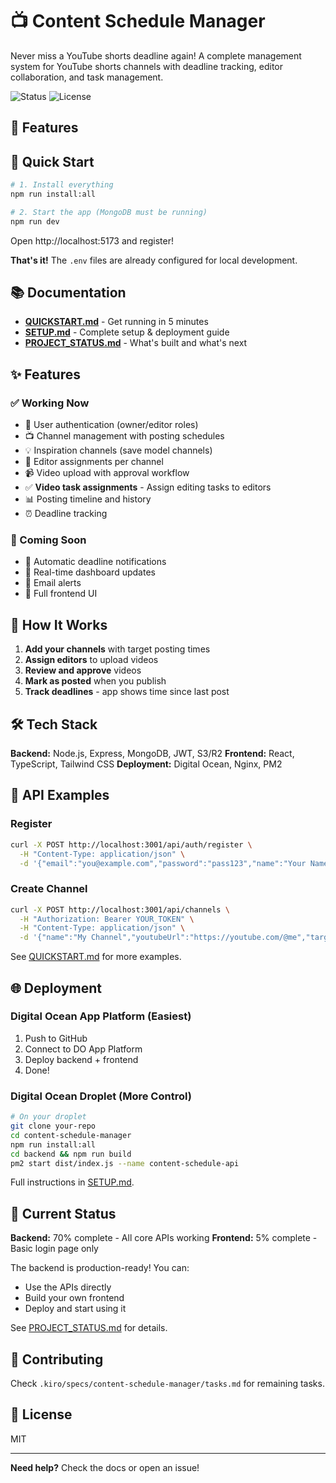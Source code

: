 # 📺 Content Schedule Manager

Never miss a YouTube shorts deadline again! A complete management system for YouTube shorts channels with deadline tracking, editor collaboration, and task management.

![Status](https://img.shields.io/badge/status-active-success.svg)
![License](https://img.shields.io/badge/license-MIT-blue.svg)

## 🎯 Features

## 🚀 Quick Start

```bash
# 1. Install everything
npm run install:all

# 2. Start the app (MongoDB must be running)
npm run dev
```

Open http://localhost:5173 and register!

**That's it!** The `.env` files are already configured for local development.

## 📚 Documentation

- **[QUICKSTART.md](QUICKSTART.md)** - Get running in 5 minutes
- **[SETUP.md](SETUP.md)** - Complete setup & deployment guide
- **[PROJECT_STATUS.md](PROJECT_STATUS.md)** - What's built and what's next

## ✨ Features

### ✅ Working Now
- 🔐 User authentication (owner/editor roles)
- 📺 Channel management with posting schedules
- 💡 Inspiration channels (save model channels)
- 👥 Editor assignments per channel
- 📹 Video upload with approval workflow
- ✅ **Video task assignments** - Assign editing tasks to editors
- 📊 Posting timeline and history
- ⏰ Deadline tracking

### 🚧 Coming Soon
- 🔔 Automatic deadline notifications
- 📱 Real-time dashboard updates
- 📧 Email alerts
- 🎨 Full frontend UI

## 🎯 How It Works

1. **Add your channels** with target posting times
2. **Assign editors** to upload videos
3. **Review and approve** videos
4. **Mark as posted** when you publish
5. **Track deadlines** - app shows time since last post

## 🛠️ Tech Stack

**Backend:** Node.js, Express, MongoDB, JWT, S3/R2
**Frontend:** React, TypeScript, Tailwind CSS
**Deployment:** Digital Ocean, Nginx, PM2

## 📖 API Examples

### Register
```bash
curl -X POST http://localhost:3001/api/auth/register \
  -H "Content-Type: application/json" \
  -d '{"email":"you@example.com","password":"pass123","name":"Your Name","role":"owner"}'
```

### Create Channel
```bash
curl -X POST http://localhost:3001/api/channels \
  -H "Authorization: Bearer YOUR_TOKEN" \
  -H "Content-Type: application/json" \
  -d '{"name":"My Channel","youtubeUrl":"https://youtube.com/@me","targetPostingTime":"14:00"}'
```

See [QUICKSTART.md](QUICKSTART.md) for more examples.

## 🌐 Deployment

### Digital Ocean App Platform (Easiest)
1. Push to GitHub
2. Connect to DO App Platform
3. Deploy backend + frontend
4. Done!

### Digital Ocean Droplet (More Control)
```bash
# On your droplet
git clone your-repo
cd content-schedule-manager
npm run install:all
cd backend && npm run build
pm2 start dist/index.js --name content-schedule-api
```

Full instructions in [SETUP.md](SETUP.md).

## 🎨 Current Status

**Backend:** 70% complete - All core APIs working
**Frontend:** 5% complete - Basic login page only

The backend is production-ready! You can:
- Use the APIs directly
- Build your own frontend
- Deploy and start using it

See [PROJECT_STATUS.md](PROJECT_STATUS.md) for details.

## 🤝 Contributing

Check `.kiro/specs/content-schedule-manager/tasks.md` for remaining tasks.

## 📝 License

MIT

---

**Need help?** Check the docs or open an issue!
